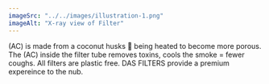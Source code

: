 ```yaml
---
imageSrc: "../../images/illustration-1.png"
imageAlt: "X-ray view of Filter"
---
```


(AC) is made from a coconut husks 🥥 being heated to become more porous. The (AC) inside the filter tube removes toxins, cools the smoke = fewer coughs. All filters are plastic free. DAS FILTERS provide a premium expereince to the nub.

<a href="https://uploads-ssl.webflow.com/6463d94c31905c687cd16876/64efad7740538a4185ec5ff5_Illustration1.png" target="_blank" rel="nofollow noopener noreferrer" aria-label="External Link">
